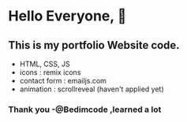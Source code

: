 # Hello Everyone, 👋
## This is my portfolio Website code.
- HTML, CSS, JS
- icons : remix icons
- contact form : emailjs.com
- animation : scrollreveal (haven't applied yet)
### Thank you -@Bedimcode ,learned a lot
